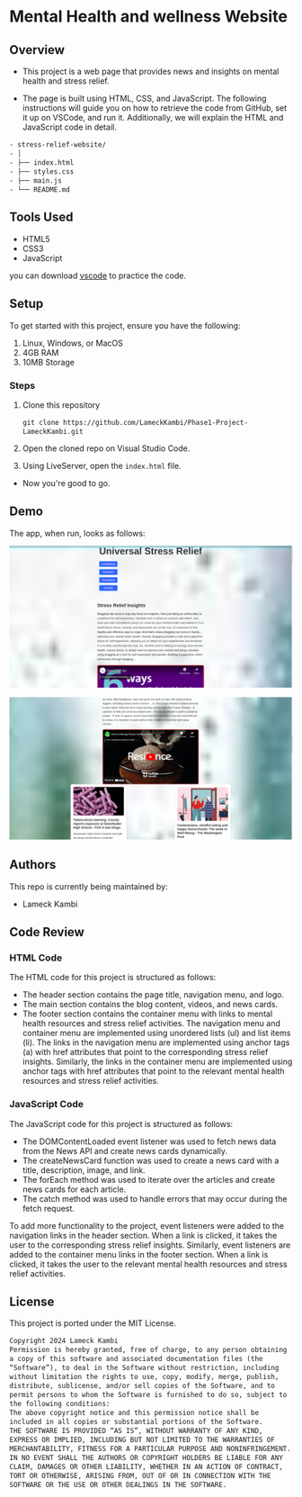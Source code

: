 # Mental Health and wellness Website

## Overview

- This project is a web page that provides news and insights on mental health and stress relief.

- The page is built using HTML, CSS, and JavaScript. The following instructions will guide you on how to retrieve the code from GitHub, set it up on VSCode, and run it. Additionally, we will explain the HTML and JavaScript code in detail.

```
- stress-relief-website/
- │
- ├── index.html
- ├── styles.css
- ├── main.js
- └── README.md 
```



## Tools Used

- HTML5
- CSS3
- JavaScript


you can download [vscode](https://code.visualstudio.com/download) to practice the code.

## Setup

To get started with this project, ensure you have the following:

1. Linux, Windows, or MacOS
2. 4GB RAM
3. 10MB Storage






### Steps

1. Clone this repository
    ```
    git clone https://github.com/LameckKambi/Phase1-Project-LameckKambi.git
    ```

2. Open the cloned repo on Visual Studio Code.
3. Using LiveServer, open the `index.html` file.


- Now you're good to go.

## Demo

The app, when run, looks as follows:

![Landing page](top.png)



![Middle Section](bottom.png)


## Authors

This repo is currently being maintained by:

- Lameck Kambi


## Code Review

### HTML Code
The HTML code for this project is structured as follows:
- The header section contains the page title, navigation menu, and logo.
- The main section contains the blog content, videos, and news cards.
- The footer section contains the container menu with links to mental health resources and stress relief activities.
The navigation menu and container menu are implemented using unordered lists (ul) and list items (li). The links in the navigation menu are implemented using anchor tags (a) with href attributes that point to the corresponding stress relief insights. Similarly, the links in the container menu are implemented using anchor tags with href attributes that point to the relevant mental health resources and stress relief activities.


### JavaScript Code
The JavaScript code for this project is structured as follows:
- The DOMContentLoaded event listener was used to fetch news data from the News API and create news cards dynamically.
- The createNewsCard function was used to create a news card with a title, description, image, and link.
- The forEach method was used to iterate over the articles and create news cards for each article.
- The catch method was used to handle errors that may occur during the fetch request.

To add more functionality to the project, event listeners were added to the navigation links in the header section. When a link is clicked, it takes the user to the corresponding stress relief insights. Similarly, event listeners are added to the container menu links in the footer section. When a link is clicked, it takes the user to the relevant mental health resources and stress relief activities.



## License

This project is ported under the MIT License.

```
Copyright 2024 Lameck Kambi
Permission is hereby granted, free of charge, to any person obtaining a copy of this software and associated documentation files (the “Software”), to deal in the Software without restriction, including without limitation the rights to use, copy, modify, merge, publish, distribute, sublicense, and/or sell copies of the Software, and to permit persons to whom the Software is furnished to do so, subject to the following conditions:
The above copyright notice and this permission notice shall be included in all copies or substantial portions of the Software.
THE SOFTWARE IS PROVIDED “AS IS”, WITHOUT WARRANTY OF ANY KIND, EXPRESS OR IMPLIED, INCLUDING BUT NOT LIMITED TO THE WARRANTIES OF MERCHANTABILITY, FITNESS FOR A PARTICULAR PURPOSE AND NONINFRINGEMENT. IN NO EVENT SHALL THE AUTHORS OR COPYRIGHT HOLDERS BE LIABLE FOR ANY CLAIM, DAMAGES OR OTHER LIABILITY, WHETHER IN AN ACTION OF CONTRACT, TORT OR OTHERWISE, ARISING FROM, OUT OF OR IN CONNECTION WITH THE SOFTWARE OR THE USE OR OTHER DEALINGS IN THE SOFTWARE.
```